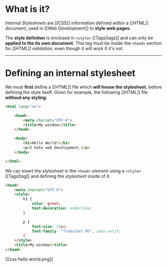 # What is it?
*Internal Stylesheets* are [[CSS]] information defined within a [[HTML]] document, used in [[Web Development]] to **style web pages**.

The **style definiton** is enclosed in `<style>` [[Tags|tags]] and can only be **applied to the its own document**. This tag must be inside the `<head>` section for *[[HTML]] validation*, even though it will work if it's not.
___
# Defining an internal stylesheet

We must **first** define a [[HTML]] file which **will house the stylesheet**, before defining the style itself.
Given for example, the following [[HTML]] file **without any styling**:

```html
<html lang="en">

	<head>
		<meta charset="UTF-8">
		<title>My window</title>
	</head>

	<body>
		<h1>Hello World!</h1>
		<p>I hate web development.</p>
	</body>

</html>
```

We can insert the *stylesheet* in the `<head>` *element* using a `<style>` [[Tags|tag]] and defining the *stylesheet* inside of it:

```html
<head>
	<meta charset="UTF-8">
	<style>
		h1 {
			color: green;
			text-decoration: underline;
		}

		p {
			font-size: 25px;
			font-family: "Trebuchet MS", sans-serif;
		}
	</style>
	<title>My window</title>
</head>
```

![[css hello world.png]]
